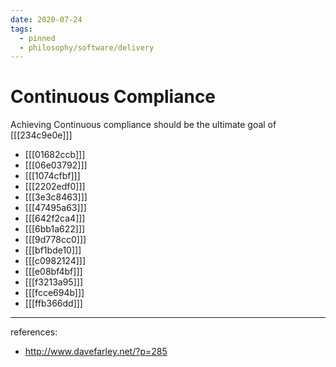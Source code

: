 ```yaml
---
date: 2020-07-24
tags:
  - pinned
  - philosophy/software/delivery
---
```


# Continuous Compliance

Achieving Continuous compliance should be the ultimate goal of [[[234c9e0e]]]

- [[[01682ccb]]]
- [[[06e03792]]]
- [[[1074cfbf]]]
- [[[2202edf0]]]
- [[[3e3c8463]]]
- [[[47495a63]]]
- [[[642f2ca4]]]
- [[[6bb1a622]]]
- [[[9d778cc0]]]
- [[[bf1bde10]]]
- [[[c0982124]]]
- [[[e08bf4bf]]]
- [[[f3213a95]]]
- [[[fcce694b]]]
- [[[ffb366dd]]]

---

references:

- <http://www.davefarley.net/?p=285>

